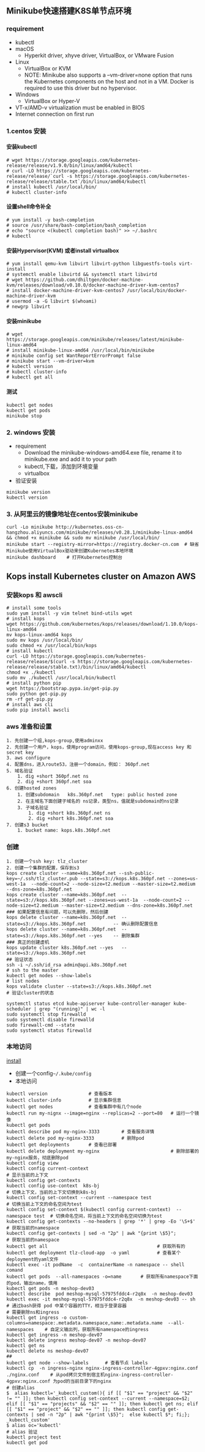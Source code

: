 ## Minikube快速搭建K8S单节点环境
### requirement
- kubectl
- macOS
    + Hyperkit driver, xhyve driver, VirtualBox, or VMware Fusion
- Linux
	+ VirtualBox or KVM
	+ NOTE: Minikube also supports a –vm-driver=none option that runs the Kubernetes components on the host and not in a VM. Docker is required to use this driver but no hypervisor.
- Windows
	- VirtualBox or Hyper-V
- VT-x/AMD-v virtualization must be enabled in BIOS
- Internet connection on first run
### 1.centos 安装
#### 安装kubectl
```
# wget https://storage.googleapis.com/kubernetes-release/release/v1.9.0/bin/linux/amd64/kubectl
# curl -LO https://storage.googleapis.com/kubernetes-release/release/`curl -s https://storage.googleapis.com/kubernetes-release/release/stable.txt`/bin/linux/amd64/kubectl
# install kubectl /usr/local/bin/
# kubectl cluster-info
```
#### 设置shell命令补全
```
# yum install -y bash-completion
# source /usr/share/bash-completion/bash_completion
# echo "source <(kubectl completion bash)" >> ~/.bashrc
# kubectl
```
#### 安装Hypervisor(KVM) 或者install virtualbox
```
# yum install qemu-kvm libvirt libvirt-python libguestfs-tools virt-install
# systemctl enable libvirtd && systemctl start libvirtd
# wget https://github.com/dhiltgen/docker-machine-kvm/releases/download/v0.10.0/docker-machine-driver-kvm-centos7
# install docker-machine-driver-kvm-centos7 /usr/local/bin/docker-machine-driver-kvm
# usermod -a -G libvirt $(whoami)
# newgrp libvirt
```
#### 安装minikube
```
# wget https://storage.googleapis.com/minikube/releases/latest/minikube-linux-amd64
# install minikube-linux-amd64 /usr/local/bin/minikube
# minikube config set WantReportErrorPrompt false
# minikube start --vm-driver=kvm
# kubectl version
# kubectl cluster-info
# kubectl get all
```
#### 测试
```
kubectl get nodes
kubectl get pods
minikube stop
```
### 2. windows 安装
+ requirement
	+ Download the minikube-windows-amd64.exe file, rename it to minikube.exe and add it to your path
	+ kubectl,下载，添加到环境变量
	+ virtualbox
+ 验证安装
```
minikube version
kubectl version
```


### 3. 从阿里云的镜像地址在centos安装minikube
```
curl -Lo minikube http://kubernetes.oss-cn-hangzhou.aliyuncs.com/minikube/releases/v0.28.1/minikube-linux-amd64 && chmod +x minikube && sudo mv minikube /usr/local/bin/
minikube start --registry-mirror=https://registry.docker-cn.com  # 缺省Minikube使用VirtualBox驱动来创建Kubernetes本地环境
minikube dashboard    # 打开Kubernetes控制台
```


## Kops install Kubernetes cluster on Amazon AWS
### 安装kops 和 awscli
```
# install some tools
sudo yum install -y vim telnet bind-utils wget
# install kops
wget https://github.com/kubernetes/kops/releases/download/1.10.0/kops-linux-amd64
mv kops-linux-amd64 kops
sudo mv kops /usr/local/bin/
sudo chmod +x /usr/local/bin/kops
# install kubectl
curl -LO https://storage.googleapis.com/kubernetes-release/release/$(curl -s https://storage.googleapis.com/kubernetes-release/release/stable.txt)/bin/linux/amd64/kubectl
chmod +x ./kubectl
sudo mv ./kubectl /usr/local/bin/kubectl
# install python pip
wget https://bootstrap.pypa.io/get-pip.py
sudo python get-pip.py
rm -rf get-pip.py
# install aws cli
sudo pip install awscli
```
### aws 准备和设置
```
1. 先创建一个组,kops-group,使用adminxx
2. 先创建一个用户，kops，使用program访问，使用kops-group,现在access key 和secret key
3. aws configure
4. 配置dns，进入route53，注册一个domain，例如： 360pf.net
5. 域名验证
	1. dig +short 360pf.net ns
	2. dig +short 360pf.net soa
6. 创建hosted zones
	1. 创建subdomain   k8s.360pf.net   type: public hosted zone
	2. 在主域名下面创建子域名的 ns记录，类型ns，值就是subdomain的ns记录
	3. 子域名验证
		1. dig +short k8s.360pf.net ns
		2. dig +short k8s.360pf.net soa
7. 创建s3 bucket
	1. bucket name: kops.k8s.360pf.net

```
### 创建
```
1. 创建一个ssh key: tlz_cluster 
2. 创建一个集群的配置，保存到s3
kops create cluster --name=k8s.360pf.net --ssh-public-key=~/.ssh/tlz_cluster.pub --state=s3://kops.k8s.360pf.net --zones=us-west-1a  --node-count=2 --node-size=t2.medium --master-size=t2.medium --dns-zone=k8s.360pf.net
kops create cluster --name=k8s.360pf.net  --state=s3://kops.k8s.360pf.net --zones=us-west-1a  --node-count=2 --node-size=t2.medium --master-size=t2.medium --dns-zone=k8s.360pf.net
### 如果配置信息有问题，可以先删除，然后创建
kops delete cluster --name=k8s.360pf.net  --state=s3://kops.k8s.360pf.net          -- 确认删除配置信息
kops delete cluster --name=k8s.360pf.net  --state=s3://kops.k8s.360pf.net --yes    -- 删除集群
### 真正的创建虚机
kops update cluster k8s.360pf.net --yes   --state=s3://kops.k8s.360pf.net  
## 验证状态
ssh -i ~/.ssh/id_rsa admin@api.k8s.360pf.net                                  # ssh to the master
kubectl get nodes --show-labels                                               # list nodes
kops validate cluster --state=s3://kops.k8s.360pf.net                         # 验证cluster的状态
```
```
systemctl status etcd kube-apiserver kube-controller-manager kube-scheduler | grep "(running)" | wc -l
sudo systemctl stop firewalld
sudo systemctl disable firewalld
sudo firewall-cmd --state
sudo systemctl status firewalld
```


### 本地访问
[install](https://kubernetes.io/zh/docs/tasks/tools/install-kubectl/#%e5%9c%a8-windows-%e4%b8%8a%e7%94%a8-chocolatey-%e5%ae%89%e8%a3%85-kubectl)
+ 创建一个config`~/.kube/config`
+ 本地访问
```
kubectl version               # 查看版本
kubectl cluster-info          # 显示集群信息
kubectl get nodes             # 查看集群中有几个node
kubectl run my-nignx --image=nginx --replicas=2 --port=80   # 运行一个镜像
kubectl get pods
kubectl describe pod my-nginx-3333        # 查看服务详情
kubectl delete pod my-nginx-3333          # 删除pod
kubectl get deployments       # 查看已部署
kubectl delete deployment my-nginx                          # 删除部署的my-nginx服务，彻底删除pod
kubectl config view
kubectl config current-context                         							# 显示当前的上下文                     
kubectl config get-contexts
kubectl config use-context  k8s-bj                     							# 切换上下文，当前的上下文切换到k8s-bj
kubectl config set-context --current --namespace test  							# 切换当前上下文的命名空间为test
kubectl config set-context $(kubectl config current-context)  --namespace test  # 切换命名空间，将当前上下文的命名空间切换为test
kubectl config get-contexts --no-headers | grep '*' | grep -Eo '\S+$'                    # 获取当前的namespace
kubectl config get-contexts | sed -n "2p" | awk "{print \$5}";                           # 获取当前的namespace
kubectl get all                                        # 获取所有的
kubectl get deployment tlz-cloud-app  -o yaml          # 查看某个deployment的yaml文件
kubectl exec -it podName  -c  containerName -n namespace -- shell comand
kubectl get pods  --all-namespaces -o=name       # 获取所有namespace下面的pod，输出name，慎用
kubectl get pods -n meshop-dev03
kubectl describe  pod meshop-mysql-57975fddc4-r2q8x  -n meshop-dev03
kubectl exec -it meshop-mysql-57975fddc4-r2q8x  -n meshop-dev03 -- sh     # 通过bash获得 pod 中某个容器的TTY，相当于登录容器
# 需要删除ns和ingress
kubectl get ingress -o custom-columns=namespace:.metadata.namespace,name:.metadata.name  --all-namespaces    # 自定义输出列，获取所有namespace的ingress
kubectl get ingress -n meshop-dev07
kubectl delete ingress meshop-dev07 -n meshop-dev07
kubectl get ns
kubectl delete ns meshop-dev07
## 
kubectl get node --show-labels      # 查看节点 labels
kubectl cp  -n ingress-nginx nginx-ingress-controller-4gpxv:nginx.conf ./nginx.conf    # 从pod拷贝文件到宿主机nginx-ingress-controller-4gpxv:nginx.conf 为pod的当前目录下的nginx
# 创建alias
$  alias kubectl='_kubectl_custom(){ if [[ "$1" == "project" && "$2" != "" ]]; then kubectl config set-context --current --namespace=$2; elif [[ "$1" == "projects" && "$2" == "" ]]; then kubectl get ns; elif [[ "$1" == "project" && "$2" == "" ]]; then kubectl config get-contexts | sed -n "2p" | awk "{print \$5}";  else kubectl $*; fi;}; _kubectl_custom'
$ alias oc='kubectl'
# alias 验证
kubectl project test
kubectl get pod
```


